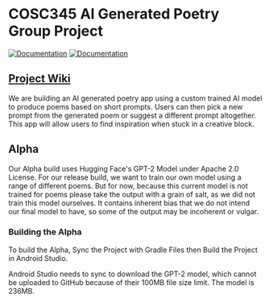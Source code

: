 # COSC345 AI Generated Poetry Group Project
[![Documentation](https://github.com/jordankettles/345-group-project/actions/workflows/documentation.yml/badge.svg)](https://github.com/jordankettles/345-group-project/actions/workflows/documentation.yml)
[![Documentation](https://github.com/jordankettles/345-group-project/actions/workflows/android.yml/badge.svg)](https://github.com/jordankettles/345-group-project/actions/workflows/android.yml)
## [Project Wiki](https://github.com/jordankettles/345-group-project/wiki/)
We are building an AI generated poetry app using a custom trained AI model to produce poems based on short prompts. Users can then pick a new prompt from the generated poem or suggest a different prompt altogether. This app will allow users to find inspiration when stuck in a creative block.

## Alpha
Our Alpha build uses Hugging Face's GPT-2 Model under Apache 2.0 License. For our release build, we want to train our own model using a range of different poems. But for now, because this current model is not trained for poems please take the output with a grain of salt, as we did not train this model ourselves. It contains inherent bias that we do not intend our final model to have, so some of the output may be incoherent or vulgar.

### Building the Alpha
To build the Alpha, Sync the Project with Gradle Files then Build the Project in Android Studio.

Android Studio needs to sync to download the GPT-2 model, which cannot be uploaded to GitHub
because of their 100MB file size limit. The model is 236MB.

